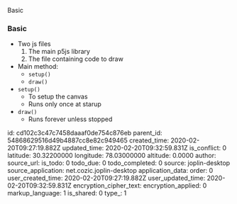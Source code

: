 Basic

### Basic
+ Two js files
    1. The main p5js library
    2. The file containing code to draw
+ Main method:
    + `setup()`
    + `draw()`
+ `setup()` 
    + To setup the canvas
    + Runs only once at starup
+ `draw()`
    + Runs forever unless stopped


id: cd102c3c47c7458daaaf0de754c876eb
parent_id: 54868629516d49b4887cc8e82c949465
created_time: 2020-02-20T09:27:19.882Z
updated_time: 2020-02-20T09:32:59.831Z
is_conflict: 0
latitude: 30.32200000
longitude: 78.03000000
altitude: 0.0000
author: 
source_url: 
is_todo: 0
todo_due: 0
todo_completed: 0
source: joplin-desktop
source_application: net.cozic.joplin-desktop
application_data: 
order: 0
user_created_time: 2020-02-20T09:27:19.882Z
user_updated_time: 2020-02-20T09:32:59.831Z
encryption_cipher_text: 
encryption_applied: 0
markup_language: 1
is_shared: 0
type_: 1